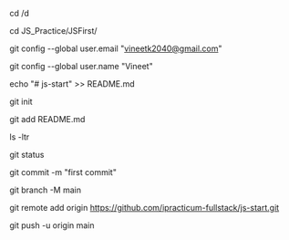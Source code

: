 cd /d

cd JS_Practice/JSFirst/

git config --global user.email "vineetk2040@gmail.com"

git config --global user.name "Vineet"

echo "# js-start" >> README.md
  

git init

git add README.md

ls -ltr

git status

git commit -m "first commit"

git branch -M main
 
git remote add origin https://github.com/ipracticum-fullstack/js-start.git

git push -u origin main


